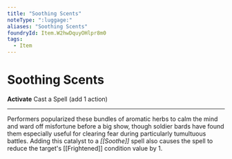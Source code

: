 ```yaml
---
title: "Soothing Scents"
noteType: ":luggage:"
aliases: "Soothing Scents"
foundryId: Item.W2hwDquyOHlpr8m0
tags:
  - Item
---
```


# Soothing Scents

**Activate** Cast a Spell (add 1 action)

* * *

Performers popularized these bundles of aromatic herbs to calm the mind and ward off misfortune before a big show, though soldier bards have found them especially useful for clearing fear during particularly tumultuous battles. Adding this catalyst to a _[[Soothe]]_ spell also causes the spell to reduce the target's [[Frightened]] condition value by 1.
